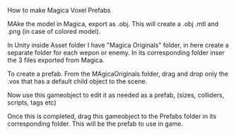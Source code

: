 How to make Magica Voxel Prefabs

MAke the model in Magica, export as .obj.  This will create a .obj .mtl and .png (in case of colored model).

In Unity inside Asset folder I have "Magica Originals" folder, in here create a separate folder for each wepon or enemy.  In its corresponding folder inser the 3 files exported from Magica.

To create a prefab.
From the MAgicaOriginals folder, drag and drop only the .vox that has a default child object to the scene. 

Now use this gameobject to edit it as needed as a prefab, (sizes, colliders, scripts, tags etc)

Once this is completed, drag this gameobject to the Prefabs folder in its corresponding folder.    This will be the prefab to use in game.  

